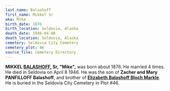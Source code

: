 ```yaml
---
last_name: Balashoff
first_name: Mikkel Sr
aka: Mike
birth_date: 1876
birth_location: Seldovia, Alaska
death_date: 1946-04-08
death_location: Seldovia, Alaska
cemetery: Seldovia City Cemetery
cemetery_plot: 46
source_file: Cemetery Directory
---
```

**MIKKEL [BALASHOFF](../_families/Balashov_balashof_balishoff_Family.md), Sr, "Mike",** was born about 1876.  He married 4 times. He died in Seldovia on April 8 1946. He was the son of **Zacher and Mary PANFILLOFF Balashoff**, and brother of [**Elizabeth Balashoff Bloch Markle**](./Markle_Elizabeth_Bloch.md). He is buried in the Seldovia City Cemetery in Plot #46. 


